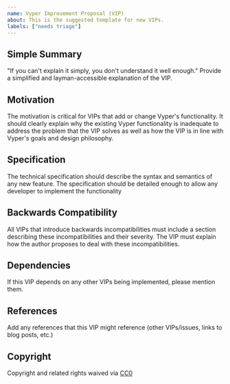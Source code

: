```yaml
---
name: Vyper Improvement Proposal (VIP)
about: This is the suggested template for new VIPs.
labels: ["needs triage"]
---
```

## Simple Summary
"If you can't explain it simply, you don't understand it well enough." Provide a simplified and layman-accessible explanation of the VIP.

## Motivation
The motivation is critical for VIPs that add or change Vyper's functionality. It should clearly explain why the existing Vyper functionality is inadequate to address the problem that the VIP solves as well as how the VIP is in line with Vyper's goals and design philosophy.

## Specification
The technical specification should describe the syntax and semantics of any new feature. The specification should be detailed enough to allow any developer to implement the functionality

## Backwards Compatibility
All VIPs that introduce backwards incompatibilities must include a section describing these incompatibilities and their severity. The VIP must explain how the author proposes to deal with these incompatibilities.

## Dependencies
If this VIP depends on any other VIPs being implemented, please mention them.

## References
Add any references that this VIP might reference (other VIPs/issues, links to blog posts, etc.)

## Copyright
Copyright and related rights waived via [CC0](https://creativecommons.org/publicdomain/zero/1.0/)
